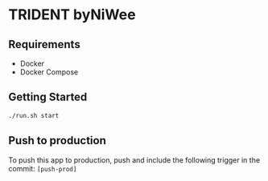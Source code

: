 # TRIDENT byNiWee

## Requirements

- Docker
- Docker Compose

## Getting Started

```bash
./run.sh start
```

## Push to production

To push this app to production, push and include the following trigger in the commit:
`[push-prod]`

